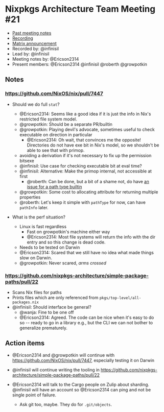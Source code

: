 # Nixpkgs Architecture Team Meeting #21

- [Past meeting notes](https://github.com/nixpkgs-architecture/meetings)
- [Recording](https://www.youtube.com/watch?v=m0mu6wLZcDA)
- [Matrix announcement](https://matrix.to/#/!djTaTBQyWEPRQxrPTb:nixos.org/$VU1lbSJ-P4jFMsGkzIuAAqnL9CCQpDhRyp7aJYI93fQ?via=nixos.org&via=matrix.org&via=nixos.dev)
- Recorded by: @infinisil
- Lead by: @infinisil
- Meeting notes by: @Ericson2314
- Present members: @Ericson2314 @infinisil @roberth @growpotkin

## Notes

### https://github.com/NixOS/nix/pull/7447

- Should we do full `stat`?
  - @Ericson2314: Seems like a good idea if it is just the info in Nix's restricted file system model.
  - @growpotkin: Should be a separate PR/builtin
  - @growpotkin: Playing devil's advocate, sometimes useful to check executable on direction in particular
    - @Ericson2314: Oh wait, that convinces me the opposite! Directories do not have exe bit in Nix's model, so we shouldn't be able to see that with primop.
  -  avoiding a derivation if it's not necessary to fix up the permission bitsexe
  - @infinisil: Use case for checking executable bit at eval time?
  - @infinisil: Alternative: Make the primop internal, not accessible at first
    - @roberth: Can be done, but a bit of a shame not, do have [an issue for a path type builtin](https://github.com/NixOS/nix/issues/7314)
  - @growpotkin: Some cost to allocating attribute for returning multiple properties
  - @roberth: Let's keep it simple with `pathType` for now, can have `pathInfo` later.

- What is the perf situation?
  - Linux is fast regardless
     - Fast on growpotkin's machine either way
     - @Ericson2314: Most file systems will return the info with the dir entry and so this change is dead code.
  - Needs to be tested on Darwin
   - @Ericson2314: Scared that we still have no idea what made things slow on Darwin.
   - @growpotkin: Never scared, *arms crossed*   

### https://github.com/nixpkgs-architecture/simple-package-paths/pull/22

- Scans Nix files for paths
- Prints files which are only referenced from `pkgs/top-level/all-packages.nix`
- @infinisil: Should interface be general?
  - @wanja: Fine to be one off
  - @Ericson2314: Agreed. The code can be nice when it's easy to do so -- ready to go in a library e.g., but the CLI we can not bother to generalize prematurely.

## Action items

- @Ericson2314 and @growpotkin will continue with https://github.com/NixOS/nix/pull/7447, especially testing it on Darwin

- @infinisil will continue writing the tooling in https://github.com/nixpkgs-architecture/simple-package-paths/pull/22

- @Ericson2314 will talk to the Cargo people on Zulip about sharding. @infinisil will have an account so @Ericson2314 can ping and not be single point of failure.

  - Ask git too, maybe. They do for `.git/objects`.
